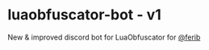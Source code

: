 # luaobfuscator-bot - v1

New & improved discord bot for LuaObfuscator for [@ferib](https://github.com/ferib)
